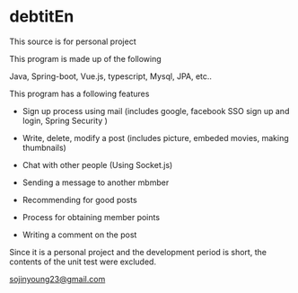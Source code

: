 # debtitEn

This source is for personal project

This program is made up of the following

Java, Spring-boot, Vue.js, typescript, Mysql, JPA, etc..

This program has a following features

 - Sign up process using mail (includes google, facebook SSO sign up and login, Spring Security )

 - Write, delete, modify a post (includes picture, embeded movies, making thumbnails)

 - Chat with other people (Using Socket.js)

 - Sending a message to another mbmber

 - Recommending for good posts

 - Process for obtaining member points

 - Writing a comment on the post

Since it is a personal project and the development period is short, the contents of the unit test were excluded.


 sojinyoung23@gmail.com
